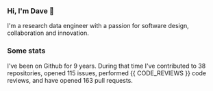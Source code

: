 ### Hi, I'm Dave 👋

I'm a research data engineer with a passion for software design, collaboration and innovation.

### Some stats

I've been on Github for 9 years. During that time I've contributed to 38 repositories, opened 115 issues, performed {{ CODE_REVIEWS }} code reviews, and have opened 163 pull requests.
